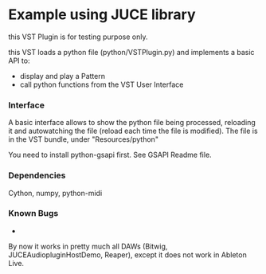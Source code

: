 Example using JUCE library
==========================
this VST Plugin is for testing purpose only.

this VST loads a python file (python/VSTPlugin.py) 
and implements a basic API to:

* display and play a Pattern
* call python functions from the VST User Interface


### Interface

A basic interface allows to show the python file being processed, 
reloading it and autowatching the file (reload each time the file is modified).
The file is in the VST bundle, under "Resources/python"

You need to install python-gsapi first. See GSAPI Readme file.


### Dependencies

Cython, numpy, python-midi

### Known Bugs
-
By now it works in pretty much all DAWs 
(Bitwig, JUCEAudiopluginHostDemo, Reaper),
 except it does not work in Ableton Live.
